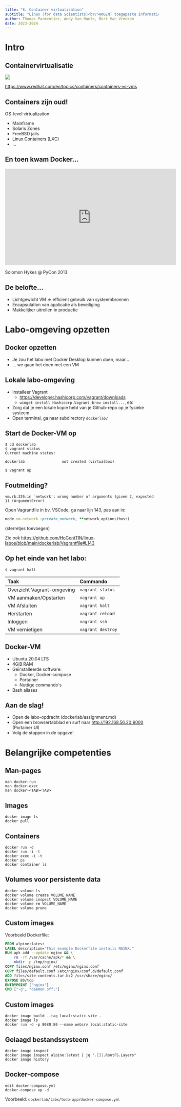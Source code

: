 ```yaml
---
title: "8. Container virtualisation"
subtitle: "Linux (for data Scientists)<br/>HOGENT toegepaste informatica"
author: Thomas Parmentier, Andy Van Maele, Bert Van Vreckem
date: 2023-2024
---
```


# Intro

## Containervirtualisatie

![](assets/virtualization-vs-containers_transparent.png)

<https://www.redhat.com/en/topics/containers/containers-vs-vms>

## Containers zijn oud!

OS-level virtualization

- Mainframe
- Solaris Zones
- FreeBSD jails
- Linux Containers (LXC)
- ...

## En toen kwam Docker...

<iframe width="560" height="315" src="https://www.youtube.com/embed/wW9CAH9nSLs" title="The future of Linux Containers" frameborder="0" allow="accelerometer; autoplay; clipboard-write; encrypted-media; gyroscope; picture-in-picture" allowfullscreen></iframe>

Solomon Hykes @ PyCon 2013

## De belofte...

- Lichtgewicht VM => efficient gebruik van systeembronnen
- Encapsulation van applicatie als beveiliging
- Makkelijker uitrollen in productie

# Labo-omgeving opzetten

## Docker opzetten

- Je zou het labo met Docker Desktop kunnen doen, maar...
- ... we gaan het doen met een VM

## Lokale labo-omgeving

- Installeer Vagrant
    - <https://developer.hashicorp.com/vagrant/downloads>
    - `winget install Hashicorp.Vagrant`, `brew install...`, etc
- Zorg dat je een lokale kopie hebt van je Github-repo op je fysieke systeem
- Open terminal, ga naar subdirectory `dockerlab/`

## Start de Docker-VM op

```console
$ cd dockerlab
$ vagrant status
Current machine states:

dockerlab                 not created (virtualbox)

$ vagrant up
```

## Foutmelding?

```console
vm.rb:326:in `network': wrong number of arguments (given 2, expected 1) (ArgumentError)
```

Open Vagrantfile in bv. VSCode, ga naar lijn 143, pas aan in:

```ruby
node.vm.network :private_network, **network_options(host)
```

(sterretjes toevoegen)

Zie ook <https://github.com/HoGentTIN/linux-labos/blob/main/dockerlab/Vagrantfile#L143>

## Op het einde van het labo:

```console
$ vagrant halt
```

| Taak                       | Commando          |
| :------------------------- | :---------------- |
| Overzicht Vagrant-omgeving | `vagrant status`  |
| VM aanmaken/Opstarten      | `vagrant up`      |
| VM Afsluiten               | `vagrant halt`    |
| Herstarten                 | `vagrant reload`  |
| Inloggen                   | `vagrant ssh`     |
| VM vernietigen             | `vagrant destroy` |

## Docker-VM

- Ubuntu 20.04 LTS
- 4GiB RAM
- Geïnstalleerde software:
    - Docker, Docker-compose
    - Portainer
    - Nuttige commando's
- Bash aliases

## Aan de slag!

- Open de labo-opdracht (dockerlab/assignment.md)
- Open een browsertabblad en surf naar <http://192.168.56.20:9000> (Portainer UI)
- Volg de stappen in de opgave!

# Belangrijke competenties

## Man-pages

```console
man docker-run
man docker-exec
man docker-<TAB><TAB>
```

## Images

```console
docker image ls
docker pull
```

## Containers

```console
docker run -d
docker run -i -t
docker exec -i -t
docker ps
docker container ls
```

## Volumes voor persistente data

```console
docker volume ls
docker volume create VOLUME_NAME
docker volume inspect VOLUME_NAME
docker volume rm VOLUME_NAME
docker volume prune
```

## Custom images

Voorbeeld Dockerfile:

```Dockerfile
FROM alpine:latest
LABEL description="This example Dockerfile installs NGINX."
RUN apk add --update nginx && \
    rm -rf /var/cache/apk/* && \
    mkdir -p /tmp/nginx/
COPY files/nginx.conf /etc/nginx/nginx.conf
COPY files/default.conf /etc/nginx/conf.d/default.conf
ADD files/site-contents.tar.bz2 /usr/share/nginx/
EXPOSE 80/tcp
ENTRYPOINT ["nginx"]
CMD ["-g", "daemon off;"]
```

## Custom images

```console
docker image build --tag local:static-site .
docker image ls
docker run -d -p 8080:80 --name websrv local:static-site
```

## Gelaagd bestandssysteem

```console
docker image inspect
docker image inspect alpine:latest | jq ".[]|.RootFS.Layers"
docker image history
```

## Docker-compose

```console
edit docker-compose.yml
docker-compose up -d
```

Voorbeeld: `dockerlab/labs/todo-app/docker-compose.yml`

